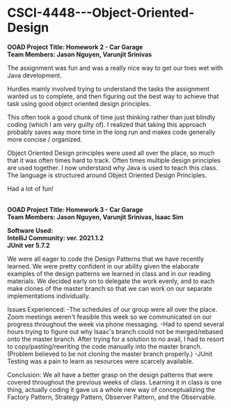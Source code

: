 # CSCI-4448---Object-Oriented-Design
 
**OOAD Project Title: Homework 2 - Car Garage** <br />
**Team Members: Jason Nguyen, Varunjit Srinivas**

The assignment was fun and was a really nice way to get our toes wet with Java development. 

Hurdles mainly involved trying to understand the tasks the assignment wanted us to complete, and then 
figuring out the best way to achieve that task using good object oriented design principles.

This often took a good chunk of time just thinking rather than just blindly coding (which I am very guilty of).
I realized that taking this approach probably saves way more time in the long run and makes code generally more concise / organized.

Object Oriented Design principles were used all over the place, so much that it was often times hard to track. 
Often times multiple design principles are used together. 
I now understand why Java is used to teach this class. The language is structured around Object Oriented Design Principles.

Had a lot of fun! <br />
<br />



**OOAD Project Title: Homework 3 - Car Garage  <br />
Team Members: Jason Nguyen, Varunjit Srinivas, Isaac Sim** <br />

**Software Used:**  <br />
**IntelliJ Community: ver. 2021.1.2** <br />
**JUnit ver 5.7.2** <br />

We were all eager to code the Design Patterns that we have recently learned. We were pretty confident in our ability given the elaborate examples of the design patterns we learned in class and in our reading materials. We decided early on to delegate the work evenly, and to each make clones of the master branch so that we can work on our separate implementations individually. <br />


Issues Experienced: 
-The schedules of our group were all over the place. Zoom meetings weren't feasible this week so we communicated on our progress throughout the week via phone messaging.
-Had to spend several hours trying to figure out why Isaac's branch could not be merged/rebased onto the master branch. After trying for a solution to no avail, I had to resort to  copy/pasting/rewriting the code manually into the master branch. (Problem believed to be not cloning the master branch properly.)
-JUnit Testing was a pain to learn as resources were scarcely available.

Conclusion: 
We all have a better grasp on the design patterns that were covered throughout the previous weeks of class. Learning it in class is one thing, actually coding it gave us a whole new way of conceptualizing the Factory Pattern, Strategy Pattern, Observer Pattern, and the Observable.

